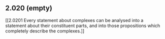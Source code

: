 ## 2.020 (empty)

[[2.0201 Every statement about complexes can be analysed into a statement about their constituent parts, and into those propositions which completely describe the complexes.]]
